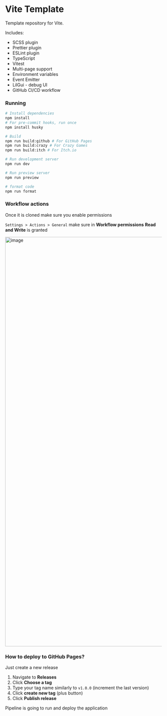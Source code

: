 # Vite Template

Template repository for Vite.

Includes:
- SCSS plugin
- Prettier plugin
- ESLint plugin
- TypeScript
- Vitest
- Multi-page support
- Environment variables
- Event Emitter
- LilGui - debug UI
- GitHub CI/CD workflow


### Running

```bash
# Install dependencies
npm install
# For pre-commit hooks, run once
npm install husky

# Build
npm run build:github # For GitHub Pages
npm run build:crazy # For Crazy Games
npm run build:itch # For Itch.io

# Run development server
npm run dev

# Run preview server
npm run preview

# format code
npm run format
```



### Workflow actions

Once it is cloned make sure you enable permissions

`Settings > Actions > General` make sure in **Workflow permissions** **Read and Write** is granted

<img width="1312" alt="image" src="https://github.com/n1md7/three-boilerplate/assets/6734058/d5f4bd64-45e5-4025-a6e6-d869c801b4e4">


### How to deploy to GitHub Pages?

Just create a new release

1. Navigate to **Releases**
2. Click **Choose a tag**
3. Type your tag name similarly to `v1.0.0` (increment the last version)
4. Click **create new tag** (plus button)
5. Click **Publish release**

Pipeline is going to run and deploy the application
